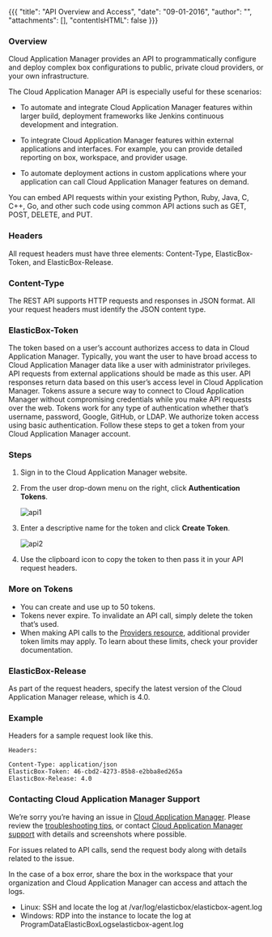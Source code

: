 {{{ "title": "API Overview and Access",
"date": "09-01-2016",
"author": "",
"attachments": [],
"contentIsHTML": false
}}}

### Overview

Cloud Application Manager provides an API to programmatically configure and deploy complex box configurations to public, private cloud providers, or your own infrastructure.

The Cloud Application Manager API is especially useful for these scenarios:

* To automate and integrate Cloud Application Manager features within larger build, deployment frameworks like Jenkins continuous development and integration.

* To integrate Cloud Application Manager features within external applications and interfaces. For example, you can provide detailed reporting on box, workspace, and provider usage.

* To automate deployment actions in custom applications where your application can call Cloud Application Manager features on demand.

You can embed API requests within your existing Python, Ruby, Java, C, C++, Go, and other such code using common API actions such as GET, POST, DELETE, and PUT.

### Headers

All request headers must have three elements: Content-Type, ElasticBox-Token, and ElasticBox-Release.

### Content-Type

The REST API supports HTTP requests and responses in JSON format. All your request headers must identify the JSON content type.

### ElasticBox-Token

The token based on a user’s account authorizes access to data in Cloud Application Manager. Typically, you want the user to have broad access to Cloud Application Manager data like a user with administrator privileges. API requests from external applications should be made as this user. API responses return data based on this user’s access level in Cloud Application Manager.
Tokens assure a secure way to connect to Cloud Application Manager without compromising credentials while you make API requests over the web. Tokens work for any type of authentication whether that’s username, password, Google, GitHub, or LDAP. We authorize token access using basic authentication.
Follow these steps to get a token from your Cloud Application Manager account.

### Steps

1. Sign in to the Cloud Application Manager website.

2. From the user drop-down menu on the right, click **Authentication Tokens**.

    ![api1](../images/EBapi1.png)

3. Enter a descriptive name for the token and click **Create Token**.

    ![api2](../images/EBapi2.png)

4. Use the clipboard icon to copy the token to then pass it in your API request headers.

### More on Tokens

* You can create and use up to 50 tokens.
* Tokens never expire. To invalidate an API call, simply delete the token that’s used.
* When making API calls to the [Providers resource](./providers.md), additional provider token limits may apply. To learn about these limits, check your provider documentation.

### ElasticBox-Release

As part of the request headers, specify the latest version of the Cloud Application Manager release, which is 4.0.

### Example

Headers for a sample request look like this.

```
Headers:

Content-Type: application/json
ElasticBox-Token: 46-cbd2-4273-85b8-e2bba8ed265a
ElasticBox-Release: 4.0
```

### Contacting Cloud Application Manager Support

We’re sorry you’re having an issue in [Cloud Application Manager](//www.ctl.io/cloud-application-manager/). Please review the [troubleshooting tips](./troubleshooting-tips.md), or contact [Cloud Application Manager support](mailto:support@elasticbox.com) with details and screenshots where possible.

For issues related to API calls, send the request body along with details related to the issue.

In the case of a box error, share the box in the workspace that your organization and Cloud Application Manager can access and attach the logs.
* Linux: SSH and locate the log at /var/log/elasticbox/elasticbox-agent.log
* Windows: RDP into the instance to locate the log at ProgramDataElasticBoxLogselasticbox-agent.log
